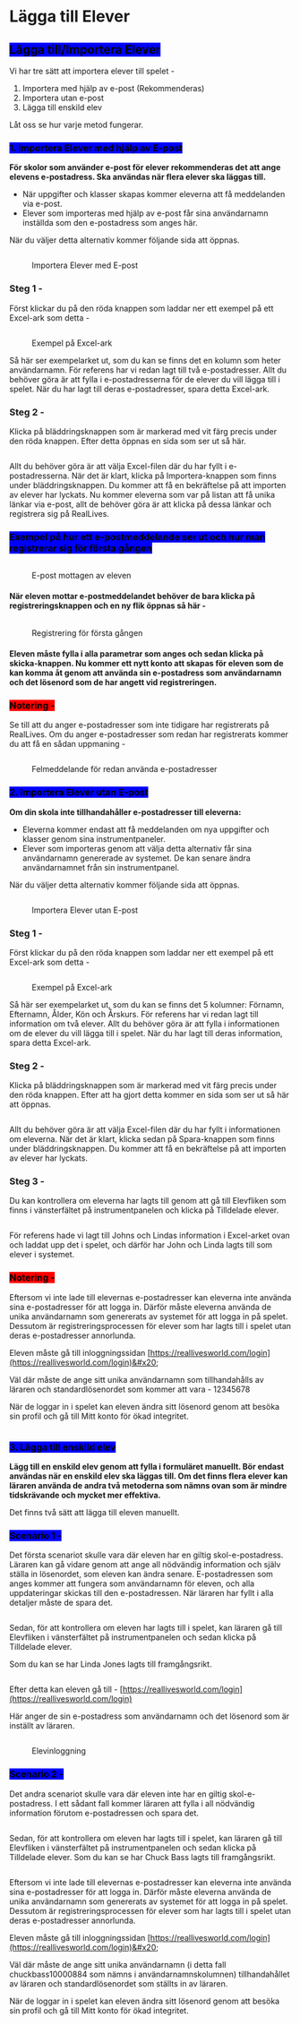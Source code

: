 # Lägga till Elever

## <mark style="background-color:blue;">Lägga till/Importera Elever</mark>

Vi har tre sätt att importera elever till spelet -

1. Importera med hjälp av e-post (Rekommenderas)
2. Importera utan e-post
3. Lägga till enskild elev&#x20;

Låt oss se hur varje metod fungerar.

### <mark style="background-color:blue;">1. Importera Elever med hjälp av E-post</mark>

**För skolor som använder e-post för elever rekommenderas det att ange elevens e-postadress. Ska användas när flera elever ska läggas till.**

* När uppgifter och klasser skapas kommer eleverna att få meddelanden via e-post.
* Elever som importeras med hjälp av e-post får sina användarnamn inställda som den e-postadress som anges här.

När du väljer detta alternativ kommer följande sida att öppnas.

<figure><img src="../../.gitbook/assets/Screenshot 2024-02-29 105859.png" alt=""><figcaption><p>Importera Elever med E-post</p></figcaption></figure>

### Steg 1 -

Först klickar du på den röda knappen som laddar ner ett exempel på ett Excel-ark som detta -

<figure><img src="../../.gitbook/assets/Screenshot 2024-02-29 105947.png" alt=""><figcaption><p>Exempel på Excel-ark</p></figcaption></figure>

Så här ser exempelarket ut, som du kan se finns det en kolumn som heter användarnamn. För referens har vi redan lagt till två e-postadresser. Allt du behöver göra är att fylla i e-postadresserna för de elever du vill lägga till i spelet. När du har lagt till deras e-postadresser, spara detta Excel-ark.

### Steg 2 -

Klicka på bläddringsknappen som är markerad med vit färg precis under den röda knappen. Efter detta öppnas en sida som ser ut så här.

<figure><img src="../../.gitbook/assets/Screenshot 2024-02-29 110657.png" alt=""><figcaption></figcaption></figure>

Allt du behöver göra är att välja Excel-filen där du har fyllt i e-postadresserna. När det är klart, klicka på Importera-knappen som finns under bläddringsknappen. Du kommer att få en bekräftelse på att importen av elever har lyckats. Nu kommer eleverna som var på listan att få unika länkar via e-post, allt de behöver göra är att klicka på dessa länkar och registrera sig på RealLives.

### <mark style="background-color:blue;">Exempel på hur ett e-postmeddelande ser ut och hur man registrerar sig för första gången</mark>

<figure><img src="../../.gitbook/assets/Screenshot 2024-02-29 112655.png" alt=""><figcaption><p>E-post mottagen av eleven</p></figcaption></figure>

#### När eleven mottar e-postmeddelandet behöver de bara klicka på registreringsknappen och en ny flik öppnas så här -

<figure><img src="../../.gitbook/assets/99.png" alt=""><figcaption><p>Registrering för första gången</p></figcaption></figure>

#### Eleven måste fylla i alla parametrar som anges och sedan klicka på skicka-knappen. Nu kommer ett nytt konto att skapas för eleven som de kan komma åt genom att använda sin e-postadress som användarnamn och det lösenord som de har angett vid registreringen.

### <mark style="background-color:red;">Notering -</mark>&#x20;

Se till att du anger e-postadresser som inte tidigare har registrerats på RealLives. Om du anger e-postadresser som redan har registrerats kommer du att få en sådan uppmaning -&#x20;

<figure><img src="../../.gitbook/assets/Screenshot 2024-02-29 112343.png" alt=""><figcaption><p>Felmeddelande för redan använda e-postadresser</p></figcaption></figure>

### <mark style="background-color:blue;">2. Importera Elever utan E-post</mark>

**Om din skola inte tillhandahåller e-postadresser till eleverna:**

* Eleverna kommer endast att få meddelanden om nya uppgifter och klasser genom sina instrumentpaneler.
* Elever som importeras genom att välja detta alternativ får sina användarnamn genererade av systemet. De kan senare ändra användarnamnet från sin instrumentpanel.

När du väljer detta alternativ kommer följande sida att öppnas.

<figure><img src="../../.gitbook/assets/Screenshot 2024-02-29 114334.png" alt=""><figcaption><p>Importera Elever utan E-post</p></figcaption></figure>

### Steg 1 -

Först klickar du på den röda knappen som laddar ner ett exempel på ett Excel-ark som detta -

<figure><img src="../../.gitbook/assets/Screenshot 2024-02-29 114824.png" alt=""><figcaption><p>Exempel på Excel-ark</p></figcaption></figure>

Så här ser exempelarket ut, som du kan se finns det 5 kolumner: Förnamn, Efternamn, Ålder, Kön och Årskurs. För referens har vi redan lagt till information om två elever. Allt du behöver göra är att fylla i informationen om de elever du vill lägga till i spelet. När du har lagt till deras information, spara detta Excel-ark.

### Steg 2 -

Klicka på bläddringsknappen som är markerad med vit färg precis under den röda knappen. Efter att ha gjort detta kommer en sida som ser ut så här att öppnas.

<figure><img src="../../.gitbook/assets/Screenshot 2024-02-29 115300.png" alt=""><figcaption></figcaption></figure>

Allt du behöver göra är att välja Excel-filen där du har fyllt i informationen om eleverna. När det är klart, klicka sedan på Spara-knappen som finns under bläddringsknappen. Du kommer att få en bekräftelse på att importen av elever har lyckats.&#x20;

### Steg 3 -

Du kan kontrollera om eleverna har lagts till genom att gå till Elevfliken som finns i vänsterfältet på instrumentpanelen och klicka på Tilldelade elever.

<figure><img src="../../.gitbook/assets/Screenshot 2024-02-29 120102 (1).png" alt=""><figcaption></figcaption></figure>

För referens hade vi lagt till Johns och Lindas information i Excel-arket ovan och laddat upp det i spelet, och därför har John och Linda lagts till som elever i systemet.

### <mark style="background-color:red;">Notering -</mark>

Eftersom vi inte lade till elevernas e-postadresser kan eleverna inte använda sina e-postadresser för att logga in. Därför måste eleverna använda de unika användarnamn som genererats av systemet för att logga in på spelet. Dessutom är registreringsprocessen för elever som har lagts till i spelet utan deras e-postadresser annorlunda.&#x20;

Eleven måste gå till inloggningssidan [https://reallivesworld.com/login](https://reallivesworld.com/login)&#x20;

Väl där måste de ange sitt unika användarnamn som tillhandahålls av läraren och standardlösenordet som kommer att vara - 12345678

När de loggar in i spelet kan eleven ändra sitt lösenord genom att besöka sin profil och gå till Mitt konto för ökad integritet.

<figure><img src="../../.gitbook/assets/Screenshot 2024-02-29 123745 (1).png" alt=""><figcaption></figcaption></figure>

### <mark style="background-color:blue;">3. Lägga till enskild elev</mark>

**Lägg till en enskild elev genom att fylla i formuläret manuellt. Bör endast användas när en enskild elev ska läggas till. Om det finns flera elever kan läraren använda de andra två metoderna som nämns ovan som är mindre tidskrävande och mycket mer effektiva.**

Det finns två sätt att lägga till eleven manuellt.&#x20;

### <mark style="background-color:blue;">Scenario 1 -</mark>

Det första scenariot skulle vara där eleven har en giltig skol-e-postadress. Läraren kan gå vidare genom att ange all nödvändig information och själv ställa in lösenordet, som eleven kan ändra senare. E-postadressen som anges kommer att fungera som användarnamn för eleven, och alla uppdateringar skickas till den e-postadressen. När läraren har fyllt i alla detaljer måste de spara det.&#x20;

<figure><img src="../../.gitbook/assets/Screenshot 2024-02-29 124602.png" alt=""><figcaption></figcaption></figure>

Sedan, för att kontrollera om eleven har lagts till i spelet, kan läraren gå till Elevfliken i vänsterfältet på instrumentpanelen och sedan klicka på Tilldelade elever.

&#x20;Som du kan se har Linda Jones lagts till framgångsrikt.

<figure><img src="../../.gitbook/assets/Screenshot 2024-02-29 130858.png" alt=""><figcaption></figcaption></figure>

Efter detta kan eleven gå till - [https://reallivesworld.com/login](https://reallivesworld.com/login)

Här anger de sin e-postadress som användarnamn och det lösenord som är inställt av läraren.

<figure><img src="../../.gitbook/assets/Screenshot 2024-02-29 125926.png" alt=""><figcaption><p>Elevinloggning</p></figcaption></figure>

### <mark style="background-color:blue;">Scenario 2 -</mark>

Det andra scenariot skulle vara där eleven inte har en giltig skol-e-postadress. I ett sådant fall kommer läraren att fylla i all nödvändig information förutom e-postadressen och spara det.&#x20;

<figure><img src="../../.gitbook/assets/Screenshot 2024-02-29 130500.png" alt=""><figcaption></figcaption></figure>

Sedan, för att kontrollera om eleven har lagts till i spelet, kan läraren gå till Elevfliken i vänsterfältet på instrumentpanelen och sedan klicka på Tilldelade elever. Som du kan se har Chuck Bass lagts till framgångsrikt.

<figure><img src="../../.gitbook/assets/Screenshot 2024-02-29 130512.png" alt=""><figcaption></figcaption></figure>

Eftersom vi inte lade till elevernas e-postadresser kan eleverna inte använda sina e-postadresser för att logga in. Därför måste eleverna använda de unika användarnamn som genererats av systemet för att logga in på spelet. Dessutom är registreringsprocessen för elever som har lagts till i spelet utan deras e-postadresser annorlunda.&#x20;

Eleven måste gå till inloggningssidan [https://reallivesworld.com/login](https://reallivesworld.com/login)&#x20;

Väl där måste de ange sitt unika användarnamn (i detta fall chuckbass10000884 som nämns i användarnamnskolumnen) tillhandahållet av läraren och standardlösenordet som ställts in av läraren.

När de loggar in i spelet kan eleven ändra sitt lösenord genom att besöka sin profil och gå till Mitt konto för ökad integritet.

<figure><img src="../../.gitbook/assets/image (10).png" alt=""><figcaption></figcaption></figure>
